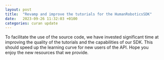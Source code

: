 ```yaml
---
layout: post
title:  "Revamp and improve the tutorials for the HumanRoboticsSDK"
date:   2023-09-26 11:32:03 +0100
categories: curan update
---
```


To facilitate the use of the source code, we have invested significant time at improving the quality of the tutorials and the capabilities of our SDK. This should speed up the learning curve for new users of the API. Hope you enjoy the new resources that we provide. 